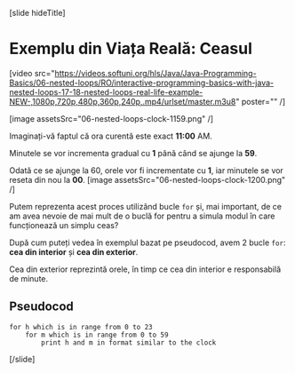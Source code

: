 
[slide hideTitle]
# Exemplu din Viața Reală: Ceasul

[video src="https://videos.softuni.org/hls/Java/Java-Programming-Basics/06-nested-loops/RO/interactive-programming-basics-with-java-nested-loops-17-18-nested-loops-real-life-example-NEW-,1080p,720p,480p,360p,240p,.mp4/urlset/master.m3u8" poster="" /]

[image assetsSrc="06-nested-loops-clock-1159.png" /] 

Imaginați-vă faptul că ora curentă este exact **11:00** AM. 

Minutele se vor incrementa gradual cu **1** până când se ajunge la **59**. 

Odată ce se ajunge la 60, orele vor fi incrementate cu **1**, iar minutele se vor reseta din nou la **00**. 
[image assetsSrc="06-nested-loops-clock-1200.png" /]

Putem reprezenta acest proces utilizând bucle `for` și, mai important, de ce am avea nevoie de mai mult de o buclă for pentru a simula modul în care funcționează un simplu ceas?

După cum puteți vedea în exemplul bazat pe pseudocod, avem 2 bucle `for`: **cea din interior** și **cea din exterior**.

Cea din exterior reprezintă orele, în timp ce cea din interior e responsabilă de minute.

## Pseudocod
```
for h which is in range from 0 to 23
    for m which is in range from 0 to 59
        print h and m in format similar to the clock
```
[/slide]
